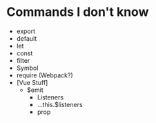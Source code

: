# Commands I don't know
 - export
 - default
 - let
 - const
 - filter
 - Symbol
 - require (Webpack?)
 - [Vue Stuff]
   - $emit
	 - Listeners
	 - ...this.$listeners
	 - prop
